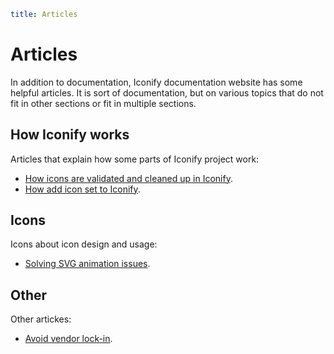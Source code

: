 ```yaml
title: Articles
```

# Articles

In addition to documentation, Iconify documentation website has some helpful articles. It is sort of documentation, but on various topics that do not fit in other sections or fit in multiple sections.

## How Iconify works

Articles that explain how some parts of Iconify project work:

- [How icons are validated and cleaned up in Iconify](./cleaning-up-icons/index.md).
- [How add icon set to Iconify](./add-icon-set/index.md).

## Icons

Icons about icon design and usage:

- [Solving SVG animation issues](./svg-animation-issues/index.md).

## Other

Other artickes:

- [Avoid vendor lock-in](./vendor-lock-in.md).
